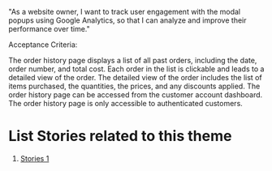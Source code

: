 "As a website owner, I want to track user engagement with the modal popups using Google Analytics, so that I can analyze and improve their performance over time."

Acceptance Criteria:

The order history page displays a list of all past orders, including the date, order number, and total cost.
Each order in the list is clickable and leads to a detailed view of the order.
The detailed view of the order includes the list of items purchased, the quantities, the prices, and any discounts applied.
The order history page can be accessed from the customer account dashboard.
The order history page is only accessible to authenticated customers.


# List Stories related to this theme
1. [Stories 1](documentation/templates/theme/initiatives/epics/stories/tasks/task_template.md)
